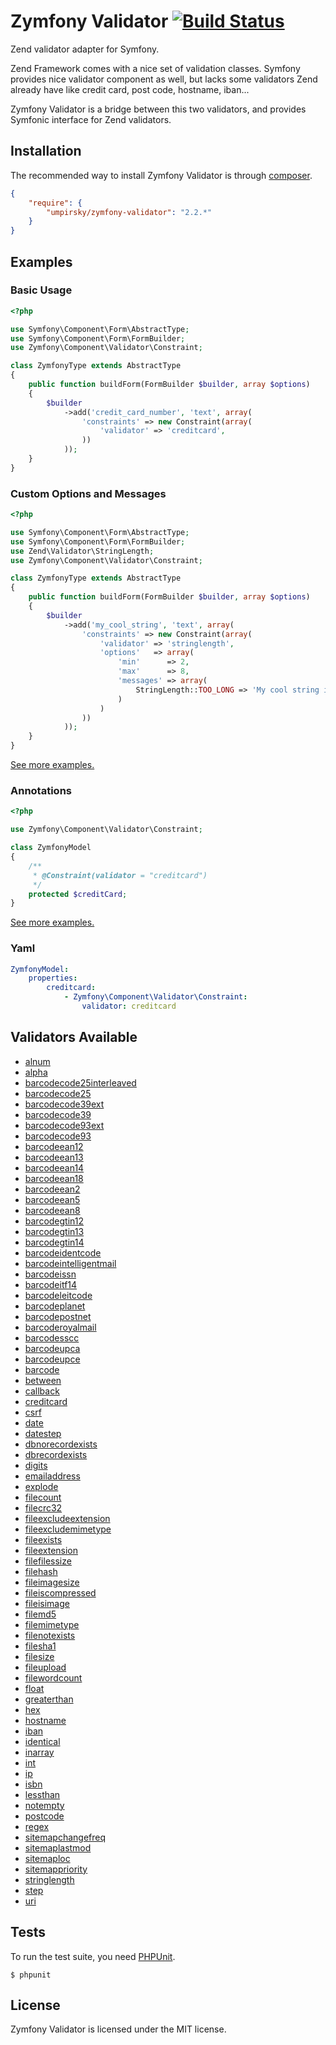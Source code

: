 Zymfony Validator [![Build Status](https://secure.travis-ci.org/umpirsky/zymfony-validator.png)](http://travis-ci.org/umpirsky/zymfony-validator)
=================

Zend validator adapter for Symfony.

Zend Framework comes with a nice set of validation classes. Symfony provides nice validator component as well, but lacks some validators Zend already have like credit card, post code, hostname, iban...

Zymfony Validator is a bridge between this two validators, and provides Symfonic interface for Zend validators.

## Installation

The recommended way to install Zymfony Validator is through
[composer](http://getcomposer.org).

```json
{
    "require": {
        "umpirsky/zymfony-validator": "2.2.*"
    }
}
```

## Examples

### Basic Usage

```php
<?php

use Symfony\Component\Form\AbstractType;
use Symfony\Component\Form\FormBuilder;
use Zymfony\Component\Validator\Constraint;

class ZymfonyType extends AbstractType
{
    public function buildForm(FormBuilder $builder, array $options)
    {
        $builder
            ->add('credit_card_number', 'text', array(
                'constraints' => new Constraint(array(
                    'validator' => 'creditcard',
                ))
            ));
    }
}
```

### Custom Options and Messages

```php
<?php

use Symfony\Component\Form\AbstractType;
use Symfony\Component\Form\FormBuilder;
use Zend\Validator\StringLength;
use Zymfony\Component\Validator\Constraint;

class ZymfonyType extends AbstractType
{
    public function buildForm(FormBuilder $builder, array $options)
    {
        $builder
            ->add('my_cool_string', 'text', array(
                'constraints' => new Constraint(array(
                    'validator' => 'stringlength',
                    'options'   => array(
                        'min'      => 2,
                        'max'      => 8,
                        'messages' => array(
                            StringLength::TOO_LONG => 'My cool string is more than %max% characters long.'
                        )
                    )
                ))
            ));
    }
}
```
[See more examples.](https://github.com/umpirsky/Silex-Kitchen-Edition/blob/zymfony-validator/src/controllers.php#L68)

### Annotations

```php
<?php

use Zymfony\Component\Validator\Constraint;

class ZymfonyModel
{
    /**
     * @Constraint(validator = "creditcard")
     */
    protected $creditCard;
}
```
[See more examples.](https://github.com/umpirsky/symfony-standard/blob/zymfony-validator/src/Acme/DemoBundle/Model/Contact.php)

### Yaml

```yaml
ZymfonyModel:
    properties:
        creditcard:
            - Zymfony\Component\Validator\Constraint:
                validator: creditcard
```

## Validators Available

* [alnum](https://github.com/zendframework/zf2/tree/master/library/Zend/I18n/Validator/Alnum.php)
* [alpha](https://github.com/zendframework/zf2/tree/master/library/Zend/I18n/Validator/Alpha.php)
* [barcodecode25interleaved](https://github.com/zendframework/zf2/tree/master/library/Zend/Validator/Barcode/Code25interleaved.php)
* [barcodecode25](https://github.com/zendframework/zf2/tree/master/library/Zend/Validator/Barcode/Code25.php)
* [barcodecode39ext](https://github.com/zendframework/zf2/tree/master/library/Zend/Validator/Barcode/Code39ext.php)
* [barcodecode39](https://github.com/zendframework/zf2/tree/master/library/Zend/Validator/Barcode/Code39.php)
* [barcodecode93ext](https://github.com/zendframework/zf2/tree/master/library/Zend/Validator/Barcode/Code93ext.php)
* [barcodecode93](https://github.com/zendframework/zf2/tree/master/library/Zend/Validator/Barcode/Code93.php)
* [barcodeean12](https://github.com/zendframework/zf2/tree/master/library/Zend/Validator/Barcode/Ean12.php)
* [barcodeean13](https://github.com/zendframework/zf2/tree/master/library/Zend/Validator/Barcode/Ean13.php)
* [barcodeean14](https://github.com/zendframework/zf2/tree/master/library/Zend/Validator/Barcode/Ean14.php)
* [barcodeean18](https://github.com/zendframework/zf2/tree/master/library/Zend/Validator/Barcode/Ean18.php)
* [barcodeean2](https://github.com/zendframework/zf2/tree/master/library/Zend/Validator/Barcode/Ean2.php)
* [barcodeean5](https://github.com/zendframework/zf2/tree/master/library/Zend/Validator/Barcode/Ean5.php)
* [barcodeean8](https://github.com/zendframework/zf2/tree/master/library/Zend/Validator/Barcode/Ean8.php)
* [barcodegtin12](https://github.com/zendframework/zf2/tree/master/library/Zend/Validator/Barcode/Gtin12.php)
* [barcodegtin13](https://github.com/zendframework/zf2/tree/master/library/Zend/Validator/Barcode/Gtin13.php)
* [barcodegtin14](https://github.com/zendframework/zf2/tree/master/library/Zend/Validator/Barcode/Gtin14.php)
* [barcodeidentcode](https://github.com/zendframework/zf2/tree/master/library/Zend/Validator/Barcode/Identcode.php)
* [barcodeintelligentmail](https://github.com/zendframework/zf2/tree/master/library/Zend/Validator/Barcode/Intelligentmail.php)
* [barcodeissn](https://github.com/zendframework/zf2/tree/master/library/Zend/Validator/Barcode/Issn.php)
* [barcodeitf14](https://github.com/zendframework/zf2/tree/master/library/Zend/Validator/Barcode/Itf14.php)
* [barcodeleitcode](https://github.com/zendframework/zf2/tree/master/library/Zend/Validator/Barcode/Leitcode.php)
* [barcodeplanet](https://github.com/zendframework/zf2/tree/master/library/Zend/Validator/Barcode/Planet.php)
* [barcodepostnet](https://github.com/zendframework/zf2/tree/master/library/Zend/Validator/Barcode/Postnet.php)
* [barcoderoyalmail](https://github.com/zendframework/zf2/tree/master/library/Zend/Validator/Barcode/Royalmail.php)
* [barcodesscc](https://github.com/zendframework/zf2/tree/master/library/Zend/Validator/Barcode/Sscc.php)
* [barcodeupca](https://github.com/zendframework/zf2/tree/master/library/Zend/Validator/Barcode/Upca.php)
* [barcodeupce](https://github.com/zendframework/zf2/tree/master/library/Zend/Validator/Barcode/Upce.php)
* [barcode](https://github.com/zendframework/zf2/tree/master/library/Zend/Validator/Barcode.php)
* [between](https://github.com/zendframework/zf2/tree/master/library/Zend/Validator/Between.php)
* [callback](https://github.com/zendframework/zf2/tree/master/library/Zend/Validator/Callback.php)
* [creditcard](https://github.com/zendframework/zf2/tree/master/library/Zend/Validator/CreditCard.php)
* [csrf](https://github.com/zendframework/zf2/tree/master/library/Zend/Validator/Csrf.php)
* [date](https://github.com/zendframework/zf2/tree/master/library/Zend/Validator/Date.php)
* [datestep](https://github.com/zendframework/zf2/tree/master/library/Zend/Validator/DateStep.php)
* [dbnorecordexists](https://github.com/zendframework/zf2/tree/master/library/Zend/Validator/Db/NoRecordExists.php)
* [dbrecordexists](https://github.com/zendframework/zf2/tree/master/library/Zend/Validator/Db/RecordExists.php)
* [digits](https://github.com/zendframework/zf2/tree/master/library/Zend/Validator/Digits.php)
* [emailaddress](https://github.com/zendframework/zf2/tree/master/library/Zend/Validator/EmailAddress.php)
* [explode](https://github.com/zendframework/zf2/tree/master/library/Zend/Validator/Explode.php)
* [filecount](https://github.com/zendframework/zf2/tree/master/library/Zend/Validator/File/Count.php)
* [filecrc32](https://github.com/zendframework/zf2/tree/master/library/Zend/Validator/File/Crc32.php)
* [fileexcludeextension](https://github.com/zendframework/zf2/tree/master/library/Zend/Validator/File/ExcludeExtension.php)
* [fileexcludemimetype](https://github.com/zendframework/zf2/tree/master/library/Zend/Validator/File/ExcludeMimeType.php)
* [fileexists](https://github.com/zendframework/zf2/tree/master/library/Zend/Validator/File/Exists.php)
* [fileextension](https://github.com/zendframework/zf2/tree/master/library/Zend/Validator/File/Extension.php)
* [filefilessize](https://github.com/zendframework/zf2/tree/master/library/Zend/Validator/File/FilesSize.php)
* [filehash](https://github.com/zendframework/zf2/tree/master/library/Zend/Validator/File/Hash.php)
* [fileimagesize](https://github.com/zendframework/zf2/tree/master/library/Zend/Validator/File/ImageSize.php)
* [fileiscompressed](https://github.com/zendframework/zf2/tree/master/library/Zend/Validator/File/IsCompressed.php)
* [fileisimage](https://github.com/zendframework/zf2/tree/master/library/Zend/Validator/File/IsImage.php)
* [filemd5](https://github.com/zendframework/zf2/tree/master/library/Zend/Validator/File/Md5.php)
* [filemimetype](https://github.com/zendframework/zf2/tree/master/library/Zend/Validator/File/MimeType.php)
* [filenotexists](https://github.com/zendframework/zf2/tree/master/library/Zend/Validator/File/NotExists.php)
* [filesha1](https://github.com/zendframework/zf2/tree/master/library/Zend/Validator/File/Sha1.php)
* [filesize](https://github.com/zendframework/zf2/tree/master/library/Zend/Validator/File/Size.php)
* [fileupload](https://github.com/zendframework/zf2/tree/master/library/Zend/Validator/File/Upload.php)
* [filewordcount](https://github.com/zendframework/zf2/tree/master/library/Zend/Validator/File/WordCount.php)
* [float](https://github.com/zendframework/zf2/tree/master/library/Zend/I18n/Validator/Float.php)
* [greaterthan](https://github.com/zendframework/zf2/tree/master/library/Zend/Validator/GreaterThan.php)
* [hex](https://github.com/zendframework/zf2/tree/master/library/Zend/Validator/Hex.php)
* [hostname](https://github.com/zendframework/zf2/tree/master/library/Zend/Validator/Hostname.php)
* [iban](https://github.com/zendframework/zf2/tree/master/library/Zend/I18n/Validator/Iban.php)
* [identical](https://github.com/zendframework/zf2/tree/master/library/Zend/Validator/Identical.php)
* [inarray](https://github.com/zendframework/zf2/tree/master/library/Zend/Validator/InArray.php)
* [int](https://github.com/zendframework/zf2/tree/master/library/Zend/I18n/Validator/Int.php)
* [ip](https://github.com/zendframework/zf2/tree/master/library/Zend/Validator/Ip.php)
* [isbn](https://github.com/zendframework/zf2/tree/master/library/Zend/Validator/Isbn.php)
* [lessthan](https://github.com/zendframework/zf2/tree/master/library/Zend/Validator/LessThan.php)
* [notempty](https://github.com/zendframework/zf2/tree/master/library/Zend/Validator/NotEmpty.php)
* [postcode](https://github.com/zendframework/zf2/tree/master/library/Zend/I18n/Validator/PostCode.php)
* [regex](https://github.com/zendframework/zf2/tree/master/library/Zend/Validator/Regex.php)
* [sitemapchangefreq](https://github.com/zendframework/zf2/tree/master/library/Zend/Validator/Sitemap/Changefreq.php)
* [sitemaplastmod](https://github.com/zendframework/zf2/tree/master/library/Zend/Validator/Sitemap/Lastmod.php)
* [sitemaploc](https://github.com/zendframework/zf2/tree/master/library/Zend/Validator/Sitemap/Loc.php)
* [sitemappriority](https://github.com/zendframework/zf2/tree/master/library/Zend/Validator/Sitemap/Priority.php)
* [stringlength](https://github.com/zendframework/zf2/tree/master/library/Zend/Validator/StringLength.php)
* [step](https://github.com/zendframework/zf2/tree/master/library/Zend/Validator/Step.php)
* [uri](https://github.com/zendframework/zf2/tree/master/library/Zend/Validator/Uri.php)

## Tests

To run the test suite, you need [PHPUnit](https://github.com/sebastianbergmann/phpunit).

    $ phpunit

## License

Zymfony Validator is licensed under the MIT license.
